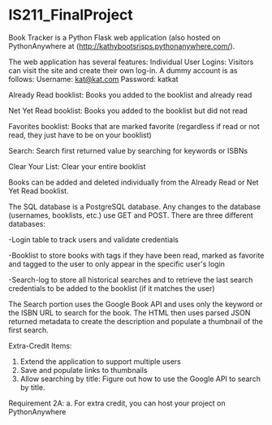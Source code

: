# IS211_FinalProject

Book Tracker is a Python Flask web application (also hosted on PythonAnywhere at (http://kathybootsrisps.pythonanywhere.com/).

The web application has several features:
Individual User Logins: Visitors can visit the site and create their own log-in. A dummy account is as follows:
  Username: kat@kat.com
  Password: katkat
  
Already Read booklist: Books you added to the booklist and already read

Net Yet Read booklist: Books you added to the booklist but did not read

Favorites booklist: Books that are marked favorite (regardless if read or not read, they just have to be on your booklist)

Search: Search first returned value by searching for keywords or ISBNs

Clear Your List: Clear your entire booklist

Books can be added and deleted individually from the Already Read or Net Yet Read booklist.

The SQL database is a PostgreSQL database. Any changes to the database (usernames, booklists, etc.) use GET and POST. There are three different databases:

-Login table to track users and validate credentials

-Booklist to store books with tags if they have been read, marked as favorite and tagged to the user to only appear in the specific user's login

-Search-log to store all historical searches and to retrieve the last search credentials to be added to the booklist (if it matches the user)

The Search portion uses the Google Book API and uses only the keyword or the ISBN URL to search for the book. The HTML then uses parsed JSON returned metadata to create the description and populate a thumbnail of the first search. 

Extra-Credit Items:
1. Extend the application to support multiple users
2. Save and populate links to thumbnails
4. Allow searching by title: Figure out how to use the Google API to search by title.

Requirement 2A:
a. For extra credit, you can host your project on PythonAnywhere
